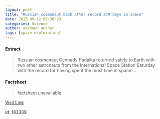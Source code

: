 ```yaml
---
layout: post
title: "Russian cosmonaut back after record 879 days in space"
date: 2015-09-12 07:36:29
categories: Science
author: unknown author
tags: [space exploration]
---
```



#### Extract
>Russian cosmonaut Gennady Padalka returned safely to Earth with two other astronauts from the International Space Station Saturday with the record for having spent the most time in space....

#### Factsheet
>factsheet unavailable

[Visit Link](http://phys.org/news/2015-09-russian-cosmonaut-days-space.html)

id:  183339


